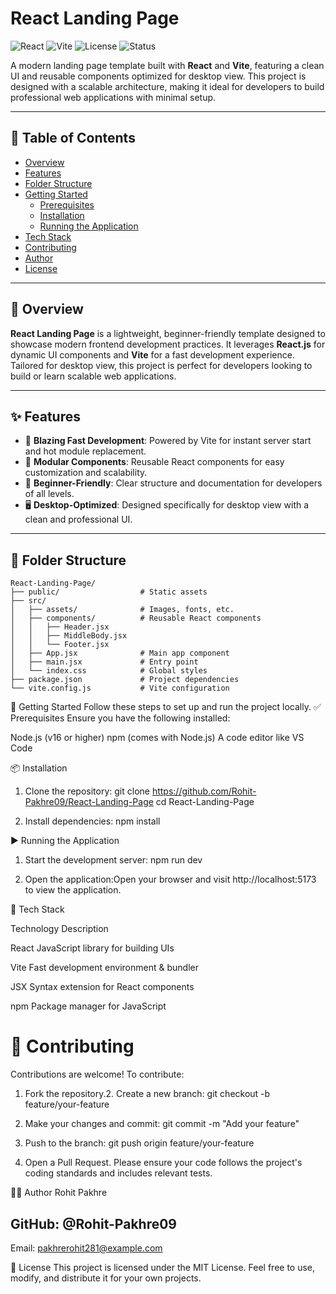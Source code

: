 # React Landing Page

![React](https://img.shields.io/badge/React-18.2.0-blue?logo=react)
![Vite](https://img.shields.io/badge/Vite-5.0-purple?logo=vite)
![License](https://img.shields.io/badge/License-MIT-green)
![Status](https://img.shields.io/badge/Status-Complete-brightgreen)

A modern landing page template built with **React** and **Vite**, featuring a clean UI and reusable components optimized for desktop view. This project is designed with a scalable architecture, making it ideal for developers to build professional web applications with minimal setup.

---

## 📑 Table of Contents

- [Overview](#overview)
- [Features](#features)
- [Folder Structure](#folder-structure)
- [Getting Started](#getting-started)
  - [Prerequisites](#prerequisites)
  - [Installation](#installation)
  - [Running the Application](#running-the-application)
- [Tech Stack](#tech-stack)
- [Contributing](#contributing)
- [Author](#author)
- [License](#license)

---

## 🧩 Overview

**React Landing Page** is a lightweight, beginner-friendly template designed to showcase modern frontend development practices. It leverages **React.js** for dynamic UI components and **Vite** for a fast development experience. Tailored for desktop view, this project is perfect for developers looking to build or learn scalable web applications.

---

## ✨ Features

- 🚀 **Blazing Fast Development**: Powered by Vite for instant server start and hot module replacement.
- 🧱 **Modular Components**: Reusable React components for easy customization and scalability.
- 🌟 **Beginner-Friendly**: Clear structure and documentation for developers of all levels.
- 🖥️ **Desktop-Optimized**: Designed specifically for desktop view with a clean and professional UI.

---

## 📁 Folder Structure

```plaintext
React-Landing-Page/
├── public/                  # Static assets
├── src/
│   ├── assets/              # Images, fonts, etc.
│   ├── components/          # Reusable React components
│   │   ├── Header.jsx
│   │   ├── MiddleBody.jsx
│   │   └── Footer.jsx
│   ├── App.jsx              # Main app component
│   ├── main.jsx             # Entry point
│   └── index.css            # Global styles
├── package.json             # Project dependencies
└── vite.config.js           # Vite configuration
```

🚀 Getting Started
Follow these steps to set up and run the project locally.
✅ Prerequisites
Ensure you have the following installed:

Node.js (v16 or higher)
npm (comes with Node.js)
A code editor like VS Code

📦 Installation
1. Clone the repository:
git clone https://github.com/Rohit-Pakhre09/React-Landing-Page
cd React-Landing-Page

2. Install dependencies:
npm install

▶️ Running the Application
1. Start the development server:
npm run dev

2. Open the application:Open your browser and visit http://localhost:5173 to view the application.

🧱 Tech Stack



Technology
Description



React
JavaScript library for building UIs


Vite
Fast development environment & bundler


JSX
Syntax extension for React components 

npm
Package manager for JavaScript

# 🤝 Contributing
Contributions are welcome! To contribute:
1. Fork the repository.2. Create a new branch:
git checkout -b feature/your-feature

3. Make your changes and commit:
git commit -m "Add your feature"

4. Push to the branch:
git push origin feature/your-feature

5. Open a Pull Request.
Please ensure your code follows the project's coding standards and includes relevant tests.

👨‍💻 Author
Rohit Pakhre  

## GitHub: @Rohit-Pakhre09  
Email: pakhrerohit281@example.com


📄 License
This project is licensed under the MIT License. Feel free to use, modify, and distribute it for your own projects.